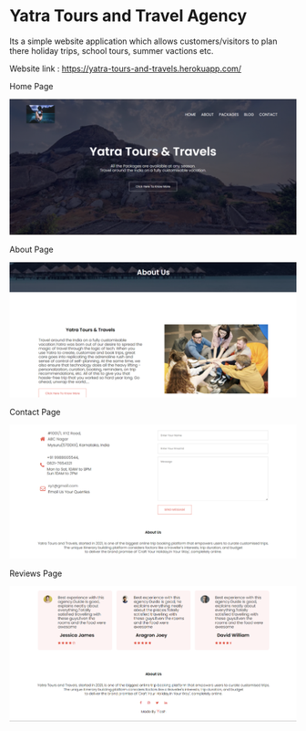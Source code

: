 # Yatra Tours and Travel Agency

Its a simple website application which allows customers/visitors to plan there holiday trips, school tours, summer vactions etc.

Website link : https://yatra-tours-and-travels.herokuapp.com/

Home Page 

![2022-07-27](https://github.com/Yashwanth1811/Tours-and-Travels-Website/blob/0d9523a63c29e31ee29c140b960b3706cdcd104f/images/Home.png)

About Page

![2022-07-27](https://github.com/Yashwanth1811/Tours-and-Travels-Website/blob/0d9523a63c29e31ee29c140b960b3706cdcd104f/images/About.png)

Contact Page

![2022-07-27](https://github.com/Yashwanth1811/Tours-and-Travels-Website/blob/0d9523a63c29e31ee29c140b960b3706cdcd104f/images/contact.png)

Reviews Page

![2022-07-27](https://github.com/Yashwanth1811/Tours-and-Travels-Website/blob/0d9523a63c29e31ee29c140b960b3706cdcd104f/images/Reviews.png)